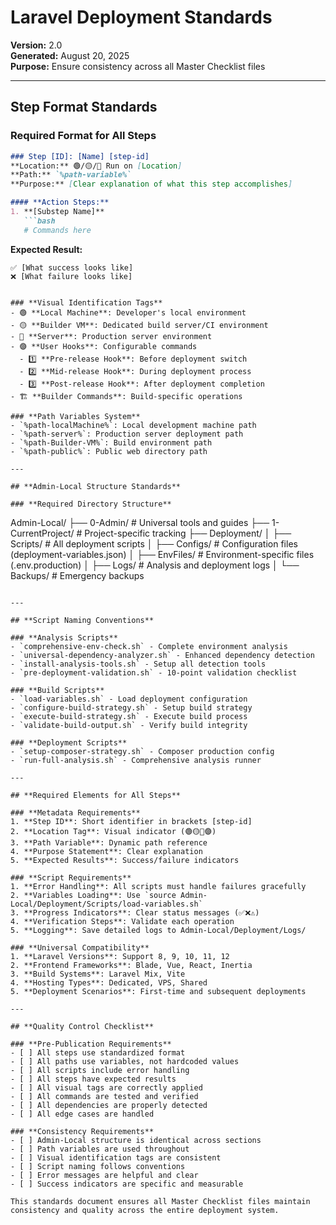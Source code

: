 # Laravel Deployment Standards

**Version:** 2.0  
**Generated:** August 20, 2025  
**Purpose:** Ensure consistency across all Master Checklist files

---

## **Step Format Standards**

### **Required Format for All Steps**
```markdown
### Step [ID]: [Name] [step-id]
**Location:** 🟢/🟡/🔴 Run on [Location]
**Path:** `%path-variable%`
**Purpose:** [Clear explanation of what this step accomplishes]

#### **Action Steps:**
1. **[Substep Name]**
   ```bash
   # Commands here
   ```
   
   **Expected Result:**
   ```
   ✅ [What success looks like]
   ❌ [What failure looks like]
   ```
```

### **Visual Identification Tags**
- 🟢 **Local Machine**: Developer's local environment
- 🟡 **Builder VM**: Dedicated build server/CI environment
- 🔴 **Server**: Production server environment
- 🟣 **User Hooks**: Configurable commands
  - 1️⃣ **Pre-release Hook**: Before deployment switch
  - 2️⃣ **Mid-release Hook**: During deployment process
  - 3️⃣ **Post-release Hook**: After deployment completion
- 🏗️ **Builder Commands**: Build-specific operations

### **Path Variables System**
- `%path-localMachine%`: Local development machine path
- `%path-server%`: Production server deployment path
- `%path-Builder-VM%`: Build environment path
- `%path-public%`: Public web directory path

---

## **Admin-Local Structure Standards**

### **Required Directory Structure**
```
Admin-Local/
├── 0-Admin/                    # Universal tools and guides
├── 1-CurrentProject/           # Project-specific tracking
├── Deployment/
│   ├── Scripts/               # All deployment scripts
│   ├── Configs/               # Configuration files (deployment-variables.json)
│   ├── EnvFiles/              # Environment-specific files (.env.production)
│   ├── Logs/                  # Analysis and deployment logs
│   └── Backups/               # Emergency backups
```

---

## **Script Naming Conventions**

### **Analysis Scripts**
- `comprehensive-env-check.sh` - Complete environment analysis
- `universal-dependency-analyzer.sh` - Enhanced dependency detection
- `install-analysis-tools.sh` - Setup all detection tools
- `pre-deployment-validation.sh` - 10-point validation checklist

### **Build Scripts**
- `load-variables.sh` - Load deployment configuration
- `configure-build-strategy.sh` - Setup build strategy
- `execute-build-strategy.sh` - Execute build process
- `validate-build-output.sh` - Verify build integrity

### **Deployment Scripts**
- `setup-composer-strategy.sh` - Composer production config
- `run-full-analysis.sh` - Comprehensive analysis runner

---

## **Required Elements for All Steps**

### **Metadata Requirements**
1. **Step ID**: Short identifier in brackets [step-id]
2. **Location Tag**: Visual indicator (🟢🟡🔴🟣)
3. **Path Variable**: Dynamic path reference
4. **Purpose Statement**: Clear explanation
5. **Expected Results**: Success/failure indicators

### **Script Requirements**
1. **Error Handling**: All scripts must handle failures gracefully
2. **Variables Loading**: Use `source Admin-Local/Deployment/Scripts/load-variables.sh`
3. **Progress Indicators**: Clear status messages (✅❌⚠️)
4. **Verification Steps**: Validate each operation
5. **Logging**: Save detailed logs to Admin-Local/Deployment/Logs/

### **Universal Compatibility**
1. **Laravel Versions**: Support 8, 9, 10, 11, 12
2. **Frontend Frameworks**: Blade, Vue, React, Inertia
3. **Build Systems**: Laravel Mix, Vite
4. **Hosting Types**: Dedicated, VPS, Shared
5. **Deployment Scenarios**: First-time and subsequent deployments

---

## **Quality Control Checklist**

### **Pre-Publication Requirements**
- [ ] All steps use standardized format
- [ ] All paths use variables, not hardcoded values
- [ ] All scripts include error handling
- [ ] All steps have expected results
- [ ] All visual tags are correctly applied
- [ ] All commands are tested and verified
- [ ] All dependencies are properly detected
- [ ] All edge cases are handled

### **Consistency Requirements**
- [ ] Admin-Local structure is identical across sections
- [ ] Path variables are used throughout
- [ ] Visual identification tags are consistent
- [ ] Script naming follows conventions
- [ ] Error messages are helpful and clear
- [ ] Success indicators are specific and measurable

This standards document ensures all Master Checklist files maintain consistency and quality across the entire deployment system.